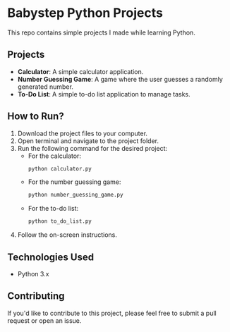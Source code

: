 # Babystep Python Projects

This repo contains simple projects I made while learning Python.

## Projects
- **Calculator**: A simple calculator application.
- **Number Guessing Game**: A game where the user guesses a randomly generated number.
- **To-Do List**: A simple to-do list application to manage tasks.

## How to Run?
1. Download the project files to your computer.
2. Open terminal and navigate to the project folder.
3. Run the following command for the desired project:
   - For the calculator:
     ```bash
     python calculator.py
     ```
   - For the number guessing game:
     ```bash
     python number_guessing_game.py
     ```
   - For the to-do list:
     ```bash
     python to_do_list.py
     ```
4. Follow the on-screen instructions.

## Technologies Used
- Python 3.x

## Contributing
If you'd like to contribute to this project, please feel free to submit a pull request or open an issue.
